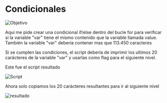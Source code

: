 # Condicionales

![Objetivo](./objetivo.jpg)


Aquí me pide crear una condicional if/else dentro del bucle for para verificar si la variable "var" tiene
el mismo contenido que la variable llamada value. También la variable "var" debería contener mas que 113.450 caracteres

Si se cumplen las condiciones, el script debería de imprimir los ultimos 20 carácteres de la variable "var"
y usarlas como flag para el siguiente nivel.

Este fue el script resultado


![Script](./script.jpg)

Ahora solo copiamos los 20 carácteres resultantes para ir al siguiente nivel

![resultado](./resultado)

